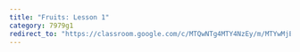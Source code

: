 ```yaml
---
title: "Fruits: Lesson 1"
category: 7979g1
redirect_to: "https://classroom.google.com/c/MTQwNTg4MTY4NzEy/m/MTYwMjE5Nzg0ODgz/details"
---
```

